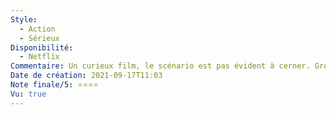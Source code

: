 ```yaml
---
Style:
  - Action
  - Sérieux
Disponibilité:
  - Netflix
Commentaire: Un curieux film, le scénario est pas évident à cerner. Gros bonus pour le méchant Anton Chigurh très bien construit et terrifiant.
Date de création: 2021-09-17T11:03
Note finale/5: ⭐⭐⭐⭐
Vu: true
---
```

